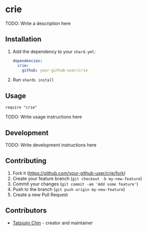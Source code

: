 # crie

TODO: Write a description here

## Installation

1. Add the dependency to your `shard.yml`:

   ```yaml
   dependencies:
     crie:
       github: your-github-user/crie
   ```

2. Run `shards install`

## Usage

```crystal
require "crie"
```

TODO: Write usage instructions here

## Development

TODO: Write development instructions here

## Contributing

1. Fork it (<https://github.com/your-github-user/crie/fork>)
2. Create your feature branch (`git checkout -b my-new-feature`)
3. Commit your changes (`git commit -am 'Add some feature'`)
4. Push to the branch (`git push origin my-new-feature`)
5. Create a new Pull Request

## Contributors

- [Tatsiujin Chin](https://github.com/your-github-user) - creator and maintainer
